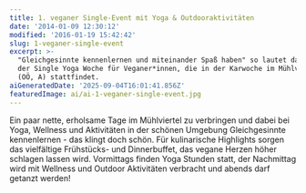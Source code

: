 ```yaml
---
title: 1. veganer Single-Event mit Yoga & Outdooraktivitäten
date: '2014-01-09 12:30:12'
modified: '2016-01-19 15:42:42'
slug: 1-veganer-single-event
excerpt: >-
  "Gleichgesinnte kennenlernen und miteinander Spaß haben" so lautet das Motto
  der Single Yoga Woche für Veganer*innen, die in der Karwoche im Mühlviertel
  (OÖ, A) stattfindet.
aiGeneratedDate: '2025-09-04T16:01:41.856Z'
featuredImage: ai/ai-1-veganer-single-event.jpg
---
```


Ein paar nette, erholsame Tage im Mühlviertel zu verbringen und dabei bei Yoga, Wellness und Aktivitäten in der schönen Umgebung Gleichgesinnte kennenlernen - das klingt doch schön. Für kulinarische Highlights sorgen das vielfältige Frühstücks- und Dinnerbuffet, das vegane Herzen höher schlagen lassen wird. Vormittags finden Yoga Stunden statt, der Nachmittag wird mit Wellness und Outdoor Aktivitäten verbracht und abends darf getanzt werden!
